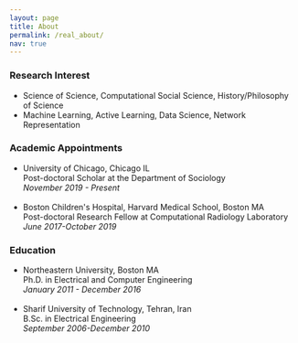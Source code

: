 ```yaml
---
layout: page
title: About
permalink: /real_about/
nav: true
---
```


<h3><b> Research Interest </b></h3>
<ul>
    <li>Science of Science, Computational Social Science, History/Philosophy of Science</li>
    <li>Machine Learning, Active Learning, Data Science, Network Representation</li>
</ul>

<h3><b> Academic Appointments </b></h3>
<ul>
    <li>University of Chicago, Chicago IL</li>
    Post-doctoral Scholar at the Department of Sociology
    <br><em>November 2019 - Present</em>
    <br>  <br>
    <li>Boston Children's Hospital, Harvard Medical School, Boston MA</li>
    Post-doctoral Research Fellow at Computational Radiology Laboratory
    <br><em>June 2017-October 2019 </em>
</ul>


<h3><b> Education </b></h3>
<ul>
    <li>Northeastern University, Boston MA</li>
    Ph.D. in Electrical and Computer Engineering
    <br><em>January 2011 - December 2016</em>
    <br>  <br>
    <li>Sharif University of Technology, Tehran, Iran</li>
    B.Sc. in Electrical Engineering
    <br><em>September 2006-December 2010 </em>
</ul>
